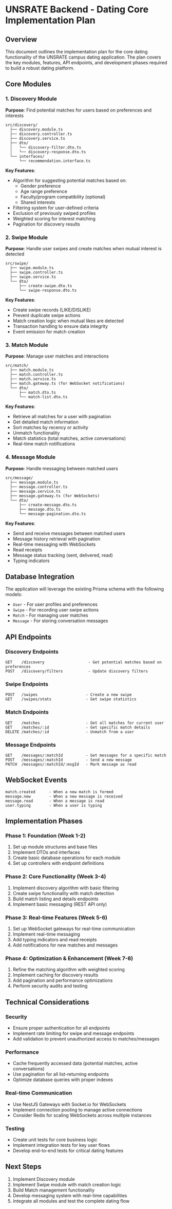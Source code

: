 # UNSRATE Backend - Dating Core Implementation Plan

## Overview

This document outlines the implementation plan for the core dating functionality of the UNSRATE campus dating application. The plan covers the key modules, features, API endpoints, and development phases required to build a robust dating platform.

## Core Modules

### 1. Discovery Module

**Purpose**: Find potential matches for users based on preferences and interests

```
src/discovery/
  ├── discovery.module.ts
  ├── discovery.controller.ts
  ├── discovery.service.ts
  ├── dto/
  │   └── discovery-filter.dto.ts
  │   └── discovery-response.dto.ts
  └── interfaces/
      └── recommendation.interface.ts
```

**Key Features**:
- Algorithm for suggesting potential matches based on:
  - Gender preference
  - Age range preference
  - Faculty/program compatibility (optional)
  - Shared interests
- Filtering system for user-defined criteria
- Exclusion of previously swiped profiles
- Weighted scoring for interest matching
- Pagination for discovery results

### 2. Swipe Module

**Purpose**: Handle user swipes and create matches when mutual interest is detected

```
src/swipe/
  ├── swipe.module.ts
  ├── swipe.controller.ts
  ├── swipe.service.ts
  └── dto/
      ├── create-swipe.dto.ts
      └── swipe-response.dto.ts
```

**Key Features**:
- Create swipe records (LIKE/DISLIKE)
- Prevent duplicate swipe actions
- Match creation logic when mutual likes are detected
- Transaction handling to ensure data integrity
- Event emission for match creation

### 3. Match Module

**Purpose**: Manage user matches and interactions

```
src/match/
  ├── match.module.ts
  ├── match.controller.ts
  ├── match.service.ts
  ├── match.gateway.ts (for WebSocket notifications)
  └── dto/
      ├── match.dto.ts  
      └── match-list.dto.ts
```

**Key Features**:
- Retrieve all matches for a user with pagination
- Get detailed match information
- Sort matches by recency or activity
- Unmatch functionality
- Match statistics (total matches, active conversations)
- Real-time match notifications

### 4. Message Module

**Purpose**: Handle messaging between matched users

```
src/message/
  ├── message.module.ts
  ├── message.controller.ts
  ├── message.service.ts
  ├── message.gateway.ts (for WebSockets)
  └── dto/
      ├── create-message.dto.ts
      ├── message.dto.ts
      └── message-pagination.dto.ts
```

**Key Features**:
- Send and receive messages between matched users
- Message history retrieval with pagination
- Real-time messaging with WebSockets
- Read receipts
- Message status tracking (sent, delivered, read)
- Typing indicators

## Database Integration

The application will leverage the existing Prisma schema with the following models:
- `User` - For user profiles and preferences
- `Swipe` - For recording user swipe actions
- `Match` - For managing user matches
- `Message` - For storing conversation messages

## API Endpoints

### Discovery Endpoints
```
GET    /discovery                   - Get potential matches based on preferences
POST   /discovery/filters           - Update discovery filters
```

### Swipe Endpoints
```
POST   /swipes                     - Create a new swipe
GET    /swipes/stats               - Get swipe statistics
```

### Match Endpoints
```
GET    /matches                    - Get all matches for current user
GET    /matches/:id                - Get specific match details
DELETE /matches/:id                - Unmatch from a user
```

### Message Endpoints
```
GET    /messages/:matchId          - Get messages for a specific match
POST   /messages/:matchId          - Send a new message
PATCH  /messages/:matchId/:msgId   - Mark message as read
```

## WebSocket Events

```
match.created      - When a new match is formed
message.new        - When a new message is received
message.read       - When a message is read
user.typing        - When a user is typing
```

## Implementation Phases

### Phase 1: Foundation (Week 1-2)
1. Set up module structures and base files
2. Implement DTOs and interfaces
3. Create basic database operations for each module
4. Set up controllers with endpoint definitions

### Phase 2: Core Functionality (Week 3-4)
1. Implement discovery algorithm with basic filtering
2. Create swipe functionality with match detection
3. Build match listing and details endpoints
4. Implement basic messaging (REST API only)

### Phase 3: Real-time Features (Week 5-6)
1. Set up WebSocket gateways for real-time communication
2. Implement real-time messaging
3. Add typing indicators and read receipts
4. Add notifications for new matches and messages

### Phase 4: Optimization & Enhancement (Week 7-8)
1. Refine the matching algorithm with weighted scoring
2. Implement caching for discovery results
3. Add pagination and performance optimizations
4. Perform security audits and testing

## Technical Considerations

### Security
- Ensure proper authentication for all endpoints
- Implement rate limiting for swipe and message endpoints
- Add validation to prevent unauthorized access to matches/messages

### Performance
- Cache frequently accessed data (potential matches, active conversations)
- Use pagination for all list-returning endpoints
- Optimize database queries with proper indexes

### Real-time Communication
- Use NestJS Gateways with Socket.io for WebSockets
- Implement connection pooling to manage active connections
- Consider Redis for scaling WebSockets across multiple instances

### Testing
- Create unit tests for core business logic
- Implement integration tests for key user flows
- Develop end-to-end tests for critical dating features

## Next Steps

1. Implement Discovery module
2. Implement Swipe module with match creation logic
3. Build Match management functionality
4. Develop messaging system with real-time capabilities
5. Integrate all modules and test the complete dating flow